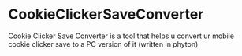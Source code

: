 # CookieClickerSaveConverter
Cookie Clicker Save Converter is a tool that helps u convert ur mobile cookie clicker save to a PC version of it (written in phyton)

